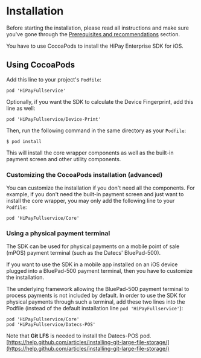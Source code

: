 # Installation

Before starting the installation, please read all instructions and make sure you've gone through the [Prerequisites and recommendations](#prerequisites-and-recommendations) section. 

You have to use CocoaPods to install the HiPay Enterprise SDK for iOS.

## Using CocoaPods

Add this line to your project's `Podfile`:

	pod 'HiPayFullservice'
	
Optionally, if you want the SDK to calculate the Device Fingerprint, add this line as well:

	pod 'HiPayFullservice/Device-Print'

Then, run the following command in the same directory as your `Podfile`:

	$ pod install

This will install the core wrapper components as well as the built-in payment screen and other utility components. 

### Customizing the CocoaPods installation (advanced)
You can customize the installation if you don't need all the components. For example, if you don't need the built-in payment screen and just want to install the core wrapper, you may only add the following line to your `Podfile`:

	pod 'HiPayFullservice/Core'

### Using a physical payment terminal

The SDK can be used for physical payments on a mobile point of sale (mPOS) payment terminal (such as the Datecs' BluePad-500).

If you want to use the SDK in a mobile app installed on an iOS device plugged into a BluePad-500 payment terminal, then you have to customize the installation. 

The underlying framework allowing the BluePad-500 payment terminal to process payments is not included by default. 
In order to use the SDK for physical payments through such a terminal, add these two lines into the Podfile (instead of the default installation line `pod 'HiPayFullservice'`):

	pod 'HiPayFullservice/Core'
	pod 'HiPayFullservice/Datecs-POS'

Note that **Git LFS** is needed to install the Datecs-POS pod.
[https://help.github.com/articles/installing-git-large-file-storage/](https://help.github.com/articles/installing-git-large-file-storage/)